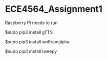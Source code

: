 # ECE4564_Assignment1

Raspberry Pi needs to run

$sudo pip3 install gTTS

$sudo pip3 install wolframalpha

$sudo pip3 install tweepy
